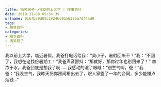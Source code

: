 ```yaml
---
title: 搞笑段子->我以前上大学 | 糗事百科
date: 2019-11-08 09:34:39
urlname: 0167b79d09c2924669a5638ba7df4ad9
tags: 
- 糗事百科
categories:
- 糗事百科
- 搞笑段子
---
```

我以前上大学，临近暑假，我爸打电话给我：“臭小子，暑假回来不？”我：“不回了，我想在这找份暑期工！”我爸声音颤抖：“那就好，那你过年也别回来了！”   血浓于水，我爸到底是想我了啊……我感动的湿了眼眶：“别生气啊，爸！”我爸：“我没生气，我昨天把你房间租出去了，跟人家签了一年的合同，多少能赚点烟钱...”


